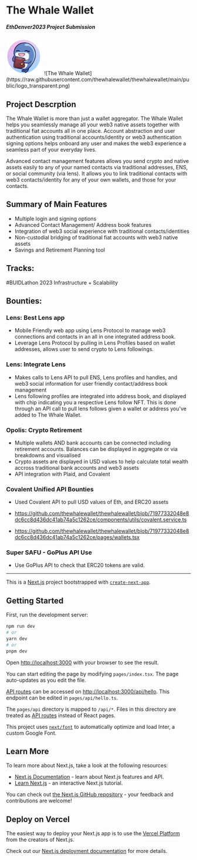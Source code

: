 # The Whale Wallet
##### EthDenver2023 Project Submission

<img src="https://raw.githubusercontent.com/thewhalewallet/thewhalewallet/main/public/logo_transparent.png" width="100" height="100">
![The Whale Wallet](https://raw.githubusercontent.com/thewhalewallet/thewhalewallet/main/public/logo_transparent.png)

## Project Descrption
The Whale Wallet is more than just a wallet aggregator. The Whale Wallet helps you seamlessly manage all your web3 native assets together with traditional fiat accounts all in one place. Account abstraction and user authentication using traditional accounts/identity or web3 authentication signing options helps onboard any user and makes the web3 experience a seamless part of your everyday lives.

Advanced contact management features allows you send crypto and native assets easily to any of your named contacts via traditional addresses, ENS, or social community (via lens). It allows you to link traditional contacts with web3 contacts/identity for any of your own wallets, and those for your contacts. 

## Summary of Main Features
* Multiple login and signing options
* Advanced Contact Management/ Address book features
* Integration of web3 social experience with traditional contacts/identities
* Non-custodial bridging of traditional fiat accounts with web3 native assets
* Savings and Retirement Planning tool

## Tracks:
#BUIDLathon 2023 Infrastructure + Scalability

## Bounties:
### Lens: Best Lens app
* Mobile Friendly web app using Lens Protocol to manage web3 connections and contacts in an all in one integrated address book.
* Leverage Lens Protocol by pulling in Lens Profiles based on wallet addresses, allows user to send crypto to Lens followings.

### Lens: Integrate Lens
* Makes calls to Lens API to pull ENS, Lens profiles and handles, and web3 social information for user friendly contact/address book management
* Lens following profiles are integrated into address book, and displayed with chip indicating you a respective Lens follow NFT. This is done through an API call to pull lens follows given a wallet or address you've added to The Whale Wallet.

### Opolis: Crypto Retirement
* Multiple wallets AND bank accounts can be connected including retirement accounts. Balances can be displayed in aggregate or via breakdowns and visualised
* Crypto assets are displayed in USD values to help calculate total wealth accross traditional bank accounts and web3 assets
* API integration with Plaid, and Covalent

### Covalent Unified API Bounties
* Used Covalent API to pull USD values of Eth, and ERC20 assets
* https://github.com/thewhalewallet/thewhalewallet/blob/71977332048e8dc6cc8d436dc41ab74a5c1262ce/components/utils/covalent.service.ts

* https://github.com/thewhalewallet/thewhalewallet/blob/71977332048e8dc6cc8d436dc41ab74a5c1262ce/pages/wallets.tsx

### Super SAFU - GoPlus API Use
* Use GoPlus API to check that ERC20 tokens are valid.

--------------------------------------------------------------------------------------------------------------------------------------------

This is a [Next.js](https://nextjs.org/) project bootstrapped with [`create-next-app`](https://github.com/vercel/next.js/tree/canary/packages/create-next-app).



## Getting Started

First, run the development server:

```bash
npm run dev
# or
yarn dev
# or
pnpm dev
```

Open [http://localhost:3000](http://localhost:3000) with your browser to see the result.

You can start editing the page by modifying `pages/index.tsx`. The page auto-updates as you edit the file.

[API routes](https://nextjs.org/docs/api-routes/introduction) can be accessed on [http://localhost:3000/api/hello](http://localhost:3000/api/hello). This endpoint can be edited in `pages/api/hello.ts`.

The `pages/api` directory is mapped to `/api/*`. Files in this directory are treated as [API routes](https://nextjs.org/docs/api-routes/introduction) instead of React pages.

This project uses [`next/font`](https://nextjs.org/docs/basic-features/font-optimization) to automatically optimize and load Inter, a custom Google Font.

## Learn More

To learn more about Next.js, take a look at the following resources:

- [Next.js Documentation](https://nextjs.org/docs) - learn about Next.js features and API.
- [Learn Next.js](https://nextjs.org/learn) - an interactive Next.js tutorial.

You can check out [the Next.js GitHub repository](https://github.com/vercel/next.js/) - your feedback and contributions are welcome!

## Deploy on Vercel

The easiest way to deploy your Next.js app is to use the [Vercel Platform](https://vercel.com/new?utm_medium=default-template&filter=next.js&utm_source=create-next-app&utm_campaign=create-next-app-readme) from the creators of Next.js.

Check out our [Next.js deployment documentation](https://nextjs.org/docs/deployment) for more details.
